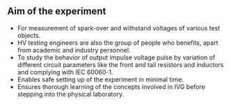 ## Aim of the experiment

- For measurement of spark-over and withstand voltages of various test objects.
- HV testing engineers are also the group of people who benefits, apart from academic and industry personnel.
- To study the behavior of output impulse voltage pulse by variation of different circuit parameters like the front and tail resistors and inductors and complying with IEC 60060-1.
- Enables safe setting up of the experiment in minimal time.
- Ensures thorough learning of the concepts involved in IVG before stepping into the physical laboratory.   